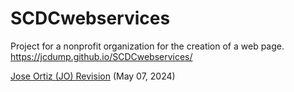 # SCDCwebservices
Project for a nonprofit organization for the creation of a web page.
https://jcdump.github.io/SCDCwebservices/

[Jose Ortiz (JO) Revision](https://jcdump.github.io/SCDCwebservices/index-JO) (May 07, 2024)
